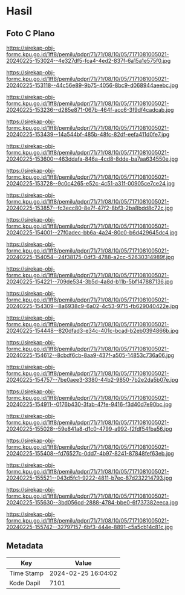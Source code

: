 # Hasil

## Foto C Plano

https://sirekap-obj-formc.kpu.go.id/1ff8/pemilu/pdpr/71/71/08/10/05/7171081005021-20240225-153024--4e327df5-fca4-4ed2-837f-6a15a1e575f0.jpg

https://sirekap-obj-formc.kpu.go.id/1ff8/pemilu/pdpr/71/71/08/10/05/7171081005021-20240225-153118--44c56e89-9b75-4056-8bc9-d068944aeebc.jpg

https://sirekap-obj-formc.kpu.go.id/1ff8/pemilu/pdpr/71/71/08/10/05/7171081005021-20240225-153236--d285e871-067b-464f-acc6-3f9df4cadcab.jpg

https://sirekap-obj-formc.kpu.go.id/1ff8/pemilu/pdpr/71/71/08/10/05/7171081005021-20240225-153439--14a544bf-485b-48fc-82df-eefa411d0fe7.jpg

https://sirekap-obj-formc.kpu.go.id/1ff8/pemilu/pdpr/71/71/08/10/05/7171081005021-20240225-153600--463ddafa-846a-4cd8-8dde-ba7aa634550e.jpg

https://sirekap-obj-formc.kpu.go.id/1ff8/pemilu/pdpr/71/71/08/10/05/7171081005021-20240225-153728--9c0c4265-e52c-4c51-a31f-00905ce7ce24.jpg

https://sirekap-obj-formc.kpu.go.id/1ff8/pemilu/pdpr/71/71/08/10/05/7171081005021-20240225-153857--fc3ecc80-8e7f-47f2-8bf3-2ba8bdd8c72c.jpg

https://sirekap-obj-formc.kpu.go.id/1ff8/pemilu/pdpr/71/71/08/10/05/7171081005021-20240225-154001--27f0adec-bb6a-4a24-80c0-b6d429645dc4.jpg

https://sirekap-obj-formc.kpu.go.id/1ff8/pemilu/pdpr/71/71/08/10/05/7171081005021-20240225-154054--24f38175-0df3-4788-a2cc-52630314989f.jpg

https://sirekap-obj-formc.kpu.go.id/1ff8/pemilu/pdpr/71/71/08/10/05/7171081005021-20240225-154221--709de534-3b5d-4a8d-b11b-5bf147887136.jpg

https://sirekap-obj-formc.kpu.go.id/1ff8/pemilu/pdpr/71/71/08/10/05/7171081005021-20240225-154309--8a6938c9-6a02-4c53-9715-fb629040422e.jpg

https://sirekap-obj-formc.kpu.go.id/1ff8/pemilu/pdpr/71/71/08/10/05/7171081005021-20240225-154448--820dfad3-e34c-401c-bcad-b2eb0394866b.jpg

https://sirekap-obj-formc.kpu.go.id/1ff8/pemilu/pdpr/71/71/08/10/05/7171081005021-20240225-154612--8cbdf6cb-8aa9-437f-a505-14853c736a06.jpg

https://sirekap-obj-formc.kpu.go.id/1ff8/pemilu/pdpr/71/71/08/10/05/7171081005021-20240225-154757--7be0aee3-3380-44b2-9850-7b2e2da5b07e.jpg

https://sirekap-obj-formc.kpu.go.id/1ff8/pemilu/pdpr/71/71/08/10/05/7171081005021-20240225-154911--0176b430-3fab-47fe-9416-f3d40d7e90bc.jpg

https://sirekap-obj-formc.kpu.go.id/1ff8/pemilu/pdpr/71/71/08/10/05/7171081005021-20240225-155028--59e841a8-d1c0-4799-a992-f2fdf54fba56.jpg

https://sirekap-obj-formc.kpu.go.id/1ff8/pemilu/pdpr/71/71/08/10/05/7171081005021-20240225-155408--fd76527c-0dd7-4b97-8241-87848fef63eb.jpg

https://sirekap-obj-formc.kpu.go.id/1ff8/pemilu/pdpr/71/71/08/10/05/7171081005021-20240225-155521--043d5fc1-9222-4811-b7ec-87d232214793.jpg

https://sirekap-obj-formc.kpu.go.id/1ff8/pemilu/pdpr/71/71/08/10/05/7171081005021-20240225-155630--3bd056cd-2888-4784-bbe0-6f737382eeca.jpg

https://sirekap-obj-formc.kpu.go.id/1ff8/pemilu/pdpr/71/71/08/10/05/7171081005021-20240225-155742--32797157-6bf3-444e-8891-c5a5cb14c81c.jpg


## Metadata

| Key        | Value               |
| ---------- | ------------------- |
| Time Stamp | 2024-02-25 16:04:02 |
| Kode Dapil | 7101                |



